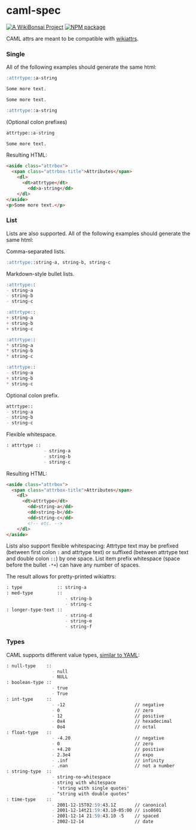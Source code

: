 # caml-spec

[![A WikiBonsai Project](https://img.shields.io/badge/%F0%9F%8E%8B-A%20WikiBonsai%20Project-brightgreen)](https://github.com/wikibonsai/wikibonsai)
[![NPM package](https://img.shields.io/npm/v/caml-spec)](https://npmjs.org/package/caml-spec)

CAML attrs are meant to be compatible with [wikiattrs](https://github.com/wikibonsai/wikirefs/tree/main/spec#wikiattrs).

### Single

All of the following examples should generate the same html:

```markdown
:attrtype::a-string

Some more text.

```

```markdown
Some more text.

:attrtype::a-string

```

(Optional colon prefixes)

```markdown
attrtype::a-string

Some more text.

```

Resulting HTML:

```html
<aside class="attrbox">
  <span class="attrbox-title">Attributes</span>
    <dl>
      <dt>attrtype</dt>
        <dd>a-string</dd>
    </dl>
</aside>
<p>Some more text.</p>
```

### List

Lists are also supported. All of the following examples should generate the same html:

Comma-separated lists.

```markdown
:attrtype::string-a, string-b, string-c
```

Markdown-style bullet lists.

```markdown
:attrtype::
- string-a
- string-b
- string-c
```

```markdown
:attrtype::
+ string-a
+ string-b
+ string-c
```

```markdown
:attrtype::
* string-a
* string-b
* string-c
```

```markdown
:attrtype::
- string-a
+ string-b
* string-c
```

Optional colon prefix.

```markdown
attrtype::
- string-a
- string-b
- string-c
```

Flexible whitespace.

```markdown
: attrtype ::
              - string-a
              - string-b
              - string-c
```

Resulting HTML:

```html
<aside class="attrbox">
  <span class="attrbox-title">Attributes</span>
    <dl>
      <dt>attrtype</dt>
        <dd>string-a</dd>
        <dd>string-b</dd>
        <dd>string-c</dd>
        <!-- etc. -->
    </dl>
</aside>
```

Lists also support flexible whitespacing: Attrtype text may be prefixed (between first colon `:` and attrtype text) or suffixed (between attrtype text and double colon `::`) by one space. List item prefix whitespace (space before the bullet `-*+`) can have any number of spaces.

The result allows for pretty-printed wikiattrs:

```markdown
: type             :: string-a
: med-type         :: 
                      - string-b
                      - string-c
: longer-type-text :: 
                      - string-d
                      - string-e
                      - string-f
```

### Types

CAML supports different value types, [similar to YAML](https://yaml.org/spec/1.2.2/#chapter-10-recommended-schemas):

```markdown
: null-type    :: 
                 - null
                 - NULL
: boolean-type :: 
                 - true
                 - True
: int-type     :: 
                 - -12                          // negative
                 - 0                            // zero
                 - 12                           // positive
                 - 0x4                          // hexadecimal
                 - 0o4                          // octal
: float-type   :: 
                 - -4.20                        // negative
                 - 0                            // zero
                 - +4.20                        // positive
                 - 2.3e4                        // expo
                 - .inf                         // infinity
                 - .nan                         // not a number
: string-type  :: 
                 - string-no-whitespace
                 - string with whitespace
                 - 'string with single quotes'
                 - "string with double quotes"
: time-type    :: 
                 - 2001-12-15T02:59:43.1Z       // canonical
                 - 2001-12-14t21:59:43.10-05:00 // iso8601
                 - 2001-12-14 21:59:43.10 -5    // spaced
                 - 2002-12-14                   // date
```
